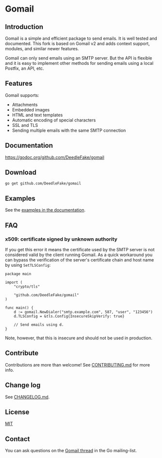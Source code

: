 # Gomail

## Introduction

Gomail is a simple and efficient package to send emails. It is well tested and
documented. This fork is based on Gomail v2 and adds context support, modules,
and similar newer features.

Gomail can only send emails using an SMTP server. But the API is flexible and it
is easy to implement other methods for sending emails using a local Postfix, an
API, etc.


## Features

Gomail supports:
- Attachments
- Embedded images
- HTML and text templates
- Automatic encoding of special characters
- SSL and TLS
- Sending multiple emails with the same SMTP connection


## Documentation

https://godoc.org/github.com/DeedleFake/gomail


## Download

    go get github.com/DeedleFake/gomail


## Examples

See the [examples in the documentation](https://godoc.org/github.com/DeedleFake/gomail#example-package).


## FAQ

### x509: certificate signed by unknown authority

If you get this error it means the certificate used by the SMTP server is not
considered valid by the client running Gomail. As a quick workaround you can
bypass the verification of the server's certificate chain and host name by using
`SetTLSConfig`:

    package main

    import (
    	"crypto/tls"

    	"github.com/DeedleFake/gomail"
    )

    func main() {
    	d := gomail.NewDialer("smtp.example.com", 587, "user", "123456")
    	d.TLSConfig = &tls.Config{InsecureSkipVerify: true}

        // Send emails using d.
    }

Note, however, that this is insecure and should not be used in production.


## Contribute

Contributions are more than welcome! See [CONTRIBUTING.md](CONTRIBUTING.md) for
more info.


## Change log

See [CHANGELOG.md](CHANGELOG.md).


## License

[MIT](LICENSE)


## Contact

You can ask questions on the [Gomail
thread](https://groups.google.com/d/topic/golang-nuts/jMxZHzvvEVg/discussion)
in the Go mailing-list.
